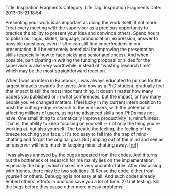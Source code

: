 Title: Inspiration Fragments
Category: Life
Tag: Inspiration Fragments
Date: 2013-05-21 18:54

Presenting your work is as important as doing the work itself, if not more. Treat every meeting with the supervisor as a precious opportunity to practice the ability to present your idea and convince others. Spend hours to polish our logic, slides, language, pronunciation, expression, answer to possible questions, even if s/he can still find imperfections in our presentation, it'll be extremely beneficial for improving the presentation skills (especially how to face picky and senior audiences). And when possible, participating in writing the funding proposal or slides for the supervisor is also very worthwhile, instead of "wasting research time" which may be the most straightforward reaction.

When I was an intern in Facebook, I was always educated to pursue for the largest impacts towards the users. And now as a PhD student, gradually feel that impact is still the most important thing. It doesn't matter how many papers you published or in what conferences, but the impact, or how many people you've changed matters. I feel lucky in my current intern position to push the cutting-edge research to the end-users, with the potential of affecting millions of users, using the advanced skills non-PhDs may not have.
One small thing to dramatically improve productivity is, mindfulness. That is, the ability to keep focusing on yourself -- not only the thing you're working at, but also yourself. The breath, the feeling, the feeling of the breeze touching your face... It's too easy to fall into the trap of mind-chatting and forgot the original goal. But jumping out of the mind and see as an observer will help much in keeping mind-chatting away. [[ref]](http://www.quora.com/Meditation/What-are-some-mindfulness-techniques/answer/Mellissa-OBrien-1)

I was always annoyed by the bugs appeared from the codes. And it turns out the bottleneck of research for me mainly lies on the implementation, especially the bugs, which makes me very uncomfortable. After discussing with friends, there may be two solutions. 1) Reuse the code, either from yourself or others. Debugging is not easy at all. And such codes already embed others' efforts in and can save you a lot of time. 2) Unit testing. Kill the bugs before they cause other more messy problems.
